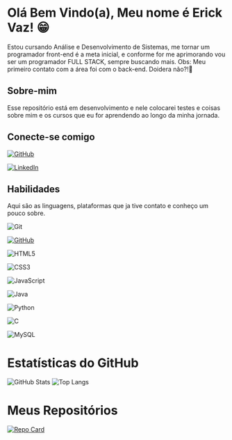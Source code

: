 # Olá Bem Vindo(a), Meu nome é Erick Vaz! 😁
Estou cursando Análise e Desenvolvimento de Sistemas, me tornar um programador front-end é a meta inicial, e conforme for me aprimorando vou ser um programador FULL STACK, sempre buscando mais.
Obs: Meu primeiro contato com a área foi com o back-end. Doidera não?!🤣

## Sobre-mim
Esse repositório está em desenvolvimento e nele colocarei testes e coisas sobre mim e os cursos que eu for aprendendo ao longo da minha jornada.  

## Conecte-se comigo
[![GitHub](https://img.shields.io/badge/GitHub-100000?style=for-the-badge&logo=github&logoColor=white)](https://github.com/ErickVaz17)

[![LinkedIn](https://img.shields.io/badge/LinkedIn-0077B5?style=for-the-badge&logo=linkedin&logoColor=white)](https://www.linkedin.com/in/erick-vaz-666974220/)

## Habilidades
Aqui são as linguagens, plataformas que ja tive contato e conheço um pouco sobre. 

![Git](https://img.shields.io/badge/GIT-E44C30?style=for-the-badge&logo=git&logoColor=white)

[![GitHub](https://img.shields.io/badge/GitHub-100000?style=for-the-badge&logo=github&logoColor=white)](https://github.com/ErickVaz17)

![HTML5](https://img.shields.io/badge/HTML5-E34F26?style=for-the-badge&logo=html5&logoColor=white)

![CSS3](https://img.shields.io/badge/CSS3-1572B6?style=for-the-badge&logo=css3&logoColor=white)

![JavaScript](https://img.shields.io/badge/JavaScript-F7DF1E?style=for-the-badge&logo=javascript&logoColor=black)

![Java](https://img.shields.io/badge/java-%23ED8B00.svg?style=for-the-badge&logo=openjdk&logoColor=white)

![Python](https://img.shields.io/badge/python-3670A0?style=for-the-badge&logo=python&logoColor=ffdd54)

![C](https://img.shields.io/badge/C-00599C?style=for-the-badge&logo=c&logoColor=white)

![MySQL](https://img.shields.io/badge/MySQL-00000F?style=for-the-badge&logo=mysql&logoColor=white)

# Estatísticas do GitHub
![GitHub Stats](https://github-readme-stats.vercel.app/api?username=ErickVaz17&theme=transparent&bg_color=000&border_color=30A3DC&show_icons=true&icon_color=30A3DC&title_color=E94D5F&text_color=FFF)
![Top Langs](https://github-readme-stats-git-masterrstaa-rickstaa.vercel.app/api/top-langs/?username=ErickVaz17&layout=compact&bg_color=000&border_color=30A3DC&title_color=E94D5F&text_color=FFF)

# Meus Repositórios
[![Repo Card](https://github-readme-stats.vercel.app/api/pin/?username=ErickVaz17&repo=Projeto-One-Piece-SZPC&bg_color=000&border_color=30A3DC&show_icons=true&icon_color=30A3DC&title_color=E94D5F&text_color=FFF)](https://github.com/ErickVaz17/Projeto-One-Piece-SZPC)

